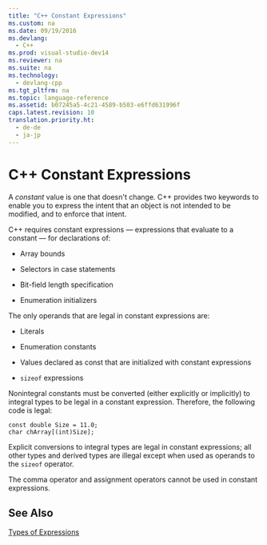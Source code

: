 ```yaml
---
title: "C++ Constant Expressions"
ms.custom: na
ms.date: 09/19/2016
ms.devlang: 
  - C++
ms.prod: visual-studio-dev14
ms.reviewer: na
ms.suite: na
ms.technology: 
  - devlang-cpp
ms.tgt_pltfrm: na
ms.topic: language-reference
ms.assetid: b07245a5-4c21-4589-b503-e6ffd631996f
caps.latest.revision: 10
translation.priority.ht: 
  - de-de
  - ja-jp
---
```

# C++ Constant Expressions
A *constant* value is one that doesn't change. C++ provides two keywords to enable you to express the intent that an object is not intended to be modified, and to enforce that intent.  
  
 C++ requires constant expressions — expressions that evaluate to a constant — for declarations of:  
  
-   Array bounds  
  
-   Selectors in case statements  
  
-   Bit-field length specification  
  
-   Enumeration initializers  
  
 The only operands that are legal in constant expressions are:  
  
-   Literals  
  
-   Enumeration constants  
  
-   Values declared as const that are initialized with constant expressions  
  
-   `sizeof` expressions  
  
 Nonintegral constants must be converted (either explicitly or implicitly) to integral types to be legal in a constant expression. Therefore, the following code is legal:  
  
```  
const double Size = 11.0;  
char chArray[(int)Size];  
```  
  
 Explicit conversions to integral types are legal in constant expressions; all other types and derived types are illegal except when used as operands to the `sizeof` operator.  
  
 The comma operator and assignment operators cannot be used in constant expressions.  
  
## See Also  
 [Types of Expressions](../vs140/Types-of-Expressions.md)